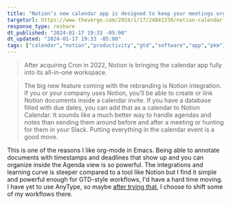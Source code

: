 ```yaml
---
title: "Notion’s new calendar app is designed to keep your meetings organized"
targeturl: https://www.theverge.com/2024/1/17/24041330/notion-calendar-app
response_type: reshare
dt_published: "2024-01-17 19:33 -05:00"
dt_updated: "2024-01-17 19:33 -05:00"
tags: ["calendar","notion","productivity","gtd","software","app","pkm"]
---
```


> After acquiring Cron in 2022, Notion is bringing the calendar app fully into its all-in-one workspace.

> The big new feature coming with the rebranding is Notion integration. If you or your company uses Notion, you’ll be able to create or link Notion documents inside a calendar invite. If you have a database filled with due dates, you can add that as a calendar to Notion Calendar. It sounds like a much better way to handle agendas and notes than sending them around before and after a meeting or hunting for them in your Slack. Putting everything in the calendar event is a good move. 

This is one of the reasons I like org-mode in Emacs. Being able to annotate documents with timestamps and deadlines that show up and you can organize inside the Agenda view is so powerful. The integrations and learning curve is steeper compared to a tool like Notion but I find it simple and powerful enough for GTD-style workflows, I'd have a hard time moving. I have yet to use AnyType, so maybe [after trying that](/notes/anytype-local-only), I choose to shift some of my workflows there. 

